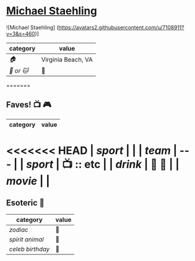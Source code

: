 # [Michael Staehling](https://github.com/MStaehling)

![Michael Staehling]
(https://avatars2.githubusercontent.com/u/7108911?v=3&s=460)]

| category | value |
|-----------|-------|
| _:house:_ | Virginia Beach, VA |
| _:dog: or :cat:_ | :dog: |
=======


## Faves! :tv: :video_game:

| category | value |
|----------|--------|
<<<<<<< HEAD
| _sport_  |  |
| _team_   | --- |
| _sport_  | :tv: :: etc |
| _drink_  | :beer: :wine_glass: |
| _movie_  |  |
=======



## Esoteric :crystal_ball:

| category | value |
|----------|-------|
| _zodiac_ | :poop: |
| _spirit animal_ | :poop: |
| _celeb birthday_ | :poop: |
